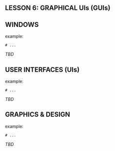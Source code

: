 ## LESSON 6: GRAPHICAL UIs (GUIs)

## WINDOWS

example:
```
# ...
```

*TBD*


## USER INTERFACES (UIs)

example:
```
# ...
```

*TBD*


## GRAPHICS & DESIGN

example:
```
# ...
```

*TBD*